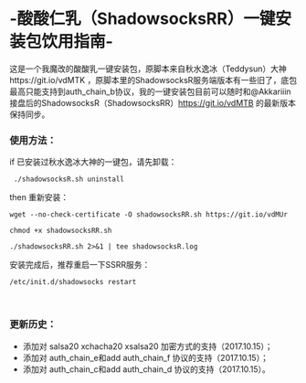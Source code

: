# -酸酸仁乳（ShadowsocksRR）一键安装包饮用指南-
这是一个我魔改的酸酸乳一键安装包，原脚本来自秋水逸冰（Teddysun）大神https://git.io/vdMTK ，原脚本里的ShadowsocksR服务端版本有一些旧了，底包最高只能支持到auth_chain_b协议，我的一键安装包目前可以随时和@Akkariiin接盘后的ShadowsocksR（ShadowsocksRR）https://git.io/vdMTB 的最新版本保持同步。
### 使用方法：
if 已安装过秋水逸冰大神的一键包，请先卸载：
<pre><code> ./shadowsocksR.sh uninstall </code></pre>
then 重新安装：
<pre><code>wget --no-check-certificate -O shadowsocksRR.sh https://git.io/vdMUr</code></pre>
<pre><code>chmod +x shadowsocksRR.sh</code></pre>
<pre><code>./shadowsocksRR.sh 2>&1 | tee shadowsocksR.log</code></pre>
安装完成后，推荐重启一下SSRR服务：
<pre><code>/etc/init.d/shadowsocks restart</code></pre>
<br />

### 更新历史：
- 添加对 salsa20 xchacha20 xsalsa20 加密方式的支持（2017.10.15）；
- 添加对 auth_chain_e和add auth_chain_f 协议的支持（2017.10.15）；
- 添加对 auth_chain_c和add auth_chain_d 协议的支持（2017.10.15）。
